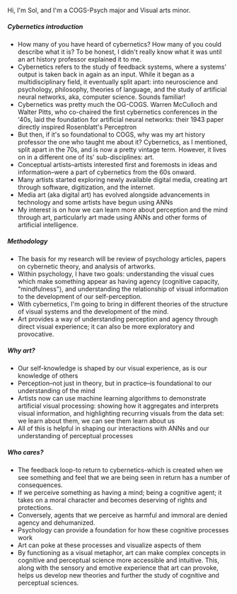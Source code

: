 Hi, I'm Sol, and I'm a COGS-Psych major and Visual arts minor. 
##### Cybernetics introduction
- How many of you have heard of cybernetics? How many of you could describe what it is? To be honest, I didn't really know what it was until an art history professor explained it to me. 
- Cybernetics refers to the study of feedback systems, where a systems' output is taken back in again as an input. While it began as a multidisciplinary field, it eventually split apart: into neuroscience and psychology, philosophy, theories of language, and the study of artificial neural networks, aka, computer science. Sounds familiar! 
- Cybernetics was pretty much the OG-COGS. Warren McCulloch and Walter Pitts, who co-chaired the first cybernetics conferences in the '40s, laid the foundation for artificial neural networks: their 1943 paper directly inspired Rosenblatt's Perceptron
- But then, if it's so foundational to COGS, why was my art history professor the one who taught me about it? Cybernetics, as I mentioned, split apart in the 70s, and is now a pretty vintage term. However, it lives on in a different one of its' sub-disciplines: art.
- Conceptual artists–artists interested first and foremosts in ideas and information–were a part of cybernetics from the 60s onward. 
- Many artists started exploring newly available digital media, creating art through software, digitization, and the internet. 
- Media art (aka digital art) has evolved alongside advancements in technology and some artists have begun using ANNs 
- My interest is on how we can learn more about perception and the mind through art, particularly art made using ANNs and other forms of artificial intelligence.

##### Methodology
- The basis for my research will be review of psychology articles, papers on cybernetic theory, and analysis of artworks. 
- Within psychology, I have two goals: understanding the visual cues which make something appear as having agency (cognitive capacity, "mindfulness"), and understanding the relationship of visual information to the development of our self-perception.
- With cybernetics, I'm going to bring in different theories of the structure of visual systems and the development of the mind. 
- Art provides a way of understanding perception and agency through direct visual experience; it can also be more exploratory and provocative. 
##### Why art?
- Our self-knowledge is shaped by our visual experience, as is our knowledge of others
- Perception–not just in theory, but in practice–is foundational to our understanding of the mind
- Artists now can use machine learning algorithms to demonstrate artificial visual processing: showing how it aggregates and interprets visual information, and highlighting recurring visuals from the data set: we learn about them, we can see them learn about us
- All of this is helpful in shaping our interactions with ANNs and our understanding of perceptual processes
##### Who cares?
- The feedback loop-to return to cybernetics-which is created when we see something and feel that we are being seen in return has a number of consequences. 
- If we perceive something as having a mind; being a cognitive agent; it takes on a moral character and becomes deserving of rights and protections. 
- Conversely, agents that we perceive as harmful and immoral are denied agency and dehumanized. 
- Psychology can provide a foundation for how these cognitive processes work
- Art can poke at these processes and visualize aspects of them 
- By functioning as a visual metaphor, art can make complex concepts in cognitive and perceptual science more accessible and intuitive. This, along with the sensory and emotive experience that art can provoke, helps us develop new theories and further the study of cognitive and perceptual sciences.  